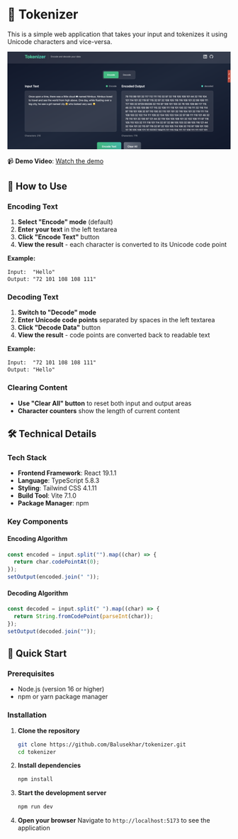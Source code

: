 # 🔐 Tokenizer

This is a simple web application that takes your input and tokenizes it using Unicode characters and vice-versa.

![Tokenizer Application](src/assets/page.png)

📹 **Demo Video**: [Watch the demo](https://x.com/BaluTirupathi/status/1955067956041306412)

## 📖 How to Use

### Encoding Text

1. **Select "Encode" mode** (default)
2. **Enter your text** in the left textarea
3. **Click "Encode Text"** button
4. **View the result** - each character is converted to its Unicode code point

**Example:**

```
Input:  "Hello"
Output: "72 101 108 108 111"
```

### Decoding Text

1. **Switch to "Decode" mode**
2. **Enter Unicode code points** separated by spaces in the left textarea
3. **Click "Decode Data"** button
4. **View the result** - code points are converted back to readable text

**Example:**

```
Input:  "72 101 108 108 111"
Output: "Hello"
```

### Clearing Content

- **Use "Clear All" button** to reset both input and output areas
- **Character counters** show the length of current content

## 🛠️ Technical Details

### Tech Stack

- **Frontend Framework**: React 19.1.1
- **Language**: TypeScript 5.8.3
- **Styling**: Tailwind CSS 4.1.11
- **Build Tool**: Vite 7.1.0
- **Package Manager**: npm

### Key Components

#### Encoding Algorithm

```typescript
const encoded = input.split("").map((char) => {
  return char.codePointAt(0);
});
setOutput(encoded.join(" "));
```

#### Decoding Algorithm

```typescript
const decoded = input.split(" ").map((char) => {
  return String.fromCodePoint(parseInt(char));
});
setOutput(decoded.join(""));
```

## 🚀 Quick Start

### Prerequisites

- Node.js (version 16 or higher)
- npm or yarn package manager

### Installation

1. **Clone the repository**

   ```bash
   git clone https://github.com/Balusekhar/tokenizer.git
   cd tokenizer
   ```

2. **Install dependencies**

   ```bash
   npm install
   ```

3. **Start the development server**

   ```bash
   npm run dev
   ```

4. **Open your browser**
   Navigate to `http://localhost:5173` to see the application